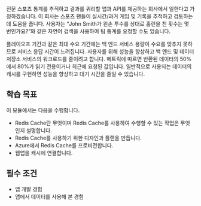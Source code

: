 전문 스포츠 통계를 추적하고 결과를 쿼리할 앱과 API를 제공하는 회사에서 일한다고 가정하겠습니다. 이 회사는 스포츠 팬들이 실시간/과거 게임 및 기록을 추적하고 검토하는 데 도움을 줍니다. 사용자는 “John Smith가 왼손 투수를 상대로 홈런을 친 횟수는 몇 번인가요?”와 같은 자연어 검색을 사용하여 팀 통계를 요청할 수도 있습니다.

플레이오프 기간과 같은 최대 수요 기간에는 백 엔드 서비스 용량이 수요를 맞추지 못하므로 서비스 응답 시간이 느려집니다. 사용자를 위해 성능을 향상하고 백 엔드 및 데이터 저장소 서비스의 워크로드를 줄이려고 합니다. 메트릭에 따르면 반환된 데이터의 50%에서 80%가 읽기 전용이거나 최근에 요청된 값입니다. 일반적으로 사용되는 데이터의 캐시를 구현하면 성능을 향상하고 대기 시간을 줄일 수 있습니다.

## <a name="learning-objectives"></a>학습 목표

이 모듈에서는 다음을 수행합니다.

- Redis Cache란 무엇이며 Redis Cache를 사용하여 수행할 수 있는 작업은 무엇인지 설명합니다.
- Redis Cache를 사용하기 위한 디자인과 플랜을 만듭니다.
- Azure에서 Redis Cache를 프로비전합니다.
- 웹앱을 캐시에 연결합니다.

## <a name="prerequisites"></a>필수 조건

- 앱 개발 경험
- 앱에서 데이터를 사용해 본 경험
